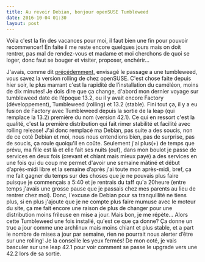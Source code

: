 ```yaml
---
title: Au revoir Debian, bonjour openSUSE Tumbleweed
date: 2016-10-04 01:30
layout: post
---
```


Voila c'est la fin des vacances pour moi, il faut bien une fin pour
pouvoir recommencer! En faite il me reste encore quelques jours mais on
doit rentrer, pas mal de rendez-vous et madame et moi cherchons de quoi
se loger, donc faut se bouger et visiter, proposer, enchérir...  
<!--more-->  
J'avais, comme dit
[précédemment,](http://passiongnulinux.tuxfamily.org/2016/09/29/distribution-linux-pourquoi-quitter-debian-pour-opensuse/)
envisagé le passage a une tumbleweed, vous savez la version rolling de
chez openSUSE. C'est chose faite depuis hier soir, le plus marrant c'est
la rapidité de l’installation du caméléon, moins de dix minutes! Je dois
dire que ça change, d'abord mon dernier voyage sur tumbleweed date de
l’époque 13.2, ou il y avait encore Factory (développement), Tumbleweed
(rolling) et 13.2 (stable). Fini tout ça, il y a eu fusion de Factory
avec Tumbleweed depuis la sortie de la leap (qui remplace la 13.2)
première du nom (version 42.1). Ce qui en ressort c'est la qualité,
c'est la première distribution qui fait rimer stabilité et facilité avec
rolling release! J'ai donc remplacé ma Debian, pas suite a des soucis,
non de ce coté Debian et moi, nous nous entendions bien, pas de
surprise, pas de soucis, ça roule quoiqu'il en coûte. Seulement j'ai
plus(+) de temps que prévu, ma fille est là et elle fait ses nuits
(ouf), dans mon boulot je passe de services en deux fois (crevant et
chiant mais mieux payé) a des services en une fois qui du coup me permet
d'avoir une semaine mâtiné et début d’après-midi libre et la semaine
d’après j'ai toute mon après-midi, bref, ça me fait gagner du temps sur
des choses que je ne pouvais plus faire puisque je commençais a 5:40 et
je rentrais du taff qu'a 20heure (entre temps j'avais une grosse pause
que je passais chez mes parents au lieu de rentrer chez moi). Donc,
l'excuse de Debian pour sa tranquillité ne tiens plus, si en plus
j'ajoute que je ne compte plus faire mumuse avec le moteur du site, ça
me fait encore une raison de plus de changer pour une distribution moins
frileuse en mise a jour. Mais bon, je me répète... Alors cette
Tumbleweed une fois installé, qu'est ce que ça donne? Ça donne un truc a
jour comme une archlinux mais moins chiant et plus stable, et a part le
nombre de mises a jour par semaine, rien ne pourrait nous alerter d’être
sur une rolling! Je la conseille les yeux fermés! De mon coté, je vais
basculer sur une leap 42.1 pour voir comment se passe le upgrade vers
une 42.2 lors de sa sortie.
